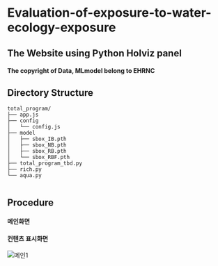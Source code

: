 # Evaluation-of-exposure-to-water-ecology-exposure

## The Website using Python Holviz panel 

#### The copyright of Data, MLmodel belong to EHRNC

## Directory Structure
```
total_program/
├── app.js
├── config
│   └── config.js
├── model
│   ├── sbox_IB.pth
│   ├── sbox_NB.pth
│   ├── sbox_RB.pth
│   └── sbox_RBF.pth
├── total_program_tbd.py
├── rich.py
└── aqua.py


```
## Procedure

#### 메인화면

#### 컨텐츠 표시화면 

![메인1](https://github.com/JOJAESEONG/Evaluation-of-exposure-to-water-ecology-exposure/assets/29397382/586c0deb-622b-4a5d-b323-395d728be859)


